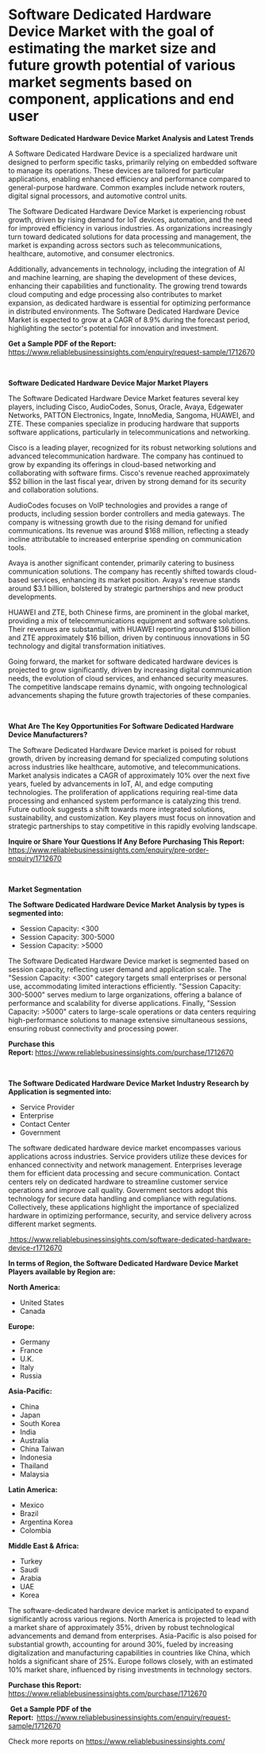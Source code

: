 <p><h1>Software Dedicated Hardware Device Market with the goal of estimating the market size and future growth potential of various market segments based on component, applications and end user</h1></p><p><strong>Software Dedicated Hardware Device Market Analysis and Latest Trends</strong></p>
<p><p>A Software Dedicated Hardware Device is a specialized hardware unit designed to perform specific tasks, primarily relying on embedded software to manage its operations. These devices are tailored for particular applications, enabling enhanced efficiency and performance compared to general-purpose hardware. Common examples include network routers, digital signal processors, and automotive control units.</p><p>The Software Dedicated Hardware Device Market is experiencing robust growth, driven by rising demand for IoT devices, automation, and the need for improved efficiency in various industries. As organizations increasingly turn toward dedicated solutions for data processing and management, the market is expanding across sectors such as telecommunications, healthcare, automotive, and consumer electronics. </p><p>Additionally, advancements in technology, including the integration of AI and machine learning, are shaping the development of these devices, enhancing their capabilities and functionality. The growing trend towards cloud computing and edge processing also contributes to market expansion, as dedicated hardware is essential for optimizing performance in distributed environments. The Software Dedicated Hardware Device Market is expected to grow at a CAGR of 8.9% during the forecast period, highlighting the sector's potential for innovation and investment.</p></p>
<p><strong>Get a Sample PDF of the Report:&nbsp;</strong> <a href="https://www.reliablebusinessinsights.com/enquiry/request-sample/1712670?utm_campaign=2738&utm_medium=2&utm_source=Github&utm_content=ia&utm_term=28032025&utm_id=software-dedicated-hardware-device">https://www.reliablebusinessinsights.com/enquiry/request-sample/1712670</a></p>
<p>&nbsp;</p>
<p><strong>Software Dedicated Hardware Device Major Market Players</strong></p>
<p><p>The Software Dedicated Hardware Device Market features several key players, including Cisco, AudioCodes, Sonus, Oracle, Avaya, Edgewater Networks, PATTON Electronics, Ingate, InnoMedia, Sangoma, HUAWEI, and ZTE. These companies specialize in producing hardware that supports software applications, particularly in telecommunications and networking.</p><p>Cisco is a leading player, recognized for its robust networking solutions and advanced telecommunication hardware. The company has continued to grow by expanding its offerings in cloud-based networking and collaborating with software firms. Cisco's revenue reached approximately $52 billion in the last fiscal year, driven by strong demand for its security and collaboration solutions.</p><p>AudioCodes focuses on VoIP technologies and provides a range of products, including session border controllers and media gateways. The company is witnessing growth due to the rising demand for unified communications. Its revenue was around $168 million, reflecting a steady incline attributable to increased enterprise spending on communication tools.</p><p>Avaya is another significant contender, primarily catering to business communication solutions. The company has recently shifted towards cloud-based services, enhancing its market position. Avaya's revenue stands around $3.1 billion, bolstered by strategic partnerships and new product developments.</p><p>HUAWEI and ZTE, both Chinese firms, are prominent in the global market, providing a mix of telecommunications equipment and software solutions. Their revenues are substantial, with HUAWEI reporting around $136 billion and ZTE approximately $16 billion, driven by continuous innovations in 5G technology and digital transformation initiatives.</p><p>Going forward, the market for software dedicated hardware devices is projected to grow significantly, driven by increasing digital communication needs, the evolution of cloud services, and enhanced security measures. The competitive landscape remains dynamic, with ongoing technological advancements shaping the future growth trajectories of these companies.</p></p>
<p>&nbsp;</p>
<p><strong>What Are The Key Opportunities For Software Dedicated Hardware Device Manufacturers?</strong></p>
<p><p>The Software Dedicated Hardware Device market is poised for robust growth, driven by increasing demand for specialized computing solutions across industries like healthcare, automotive, and telecommunications. Market analysis indicates a CAGR of approximately 10% over the next five years, fueled by advancements in IoT, AI, and edge computing technologies. The proliferation of applications requiring real-time data processing and enhanced system performance is catalyzing this trend. Future outlook suggests a shift towards more integrated solutions, sustainability, and customization. Key players must focus on innovation and strategic partnerships to stay competitive in this rapidly evolving landscape.</p></p>
<p><strong>Inquire or Share Your Questions If Any Before Purchasing This Report:</strong> <a href="https://www.reliablebusinessinsights.com/enquiry/pre-order-enquiry/1712670?utm_campaign=2738&utm_medium=2&utm_source=Github&utm_content=ia&utm_term=28032025&utm_id=software-dedicated-hardware-device">https://www.reliablebusinessinsights.com/enquiry/pre-order-enquiry/1712670</a></p>
<p>&nbsp;</p>
<p><strong>Market Segmentation</strong></p>
<p><strong>The Software Dedicated Hardware Device Market Analysis by types is segmented into:</strong></p>
<p><ul><li>Session Capacity: <300</li><li>Session Capacity: 300-5000</li><li>Session Capacity: >5000</li></ul></p>
<p><p>The Software Dedicated Hardware Device market is segmented based on session capacity, reflecting user demand and application scale. The "Session Capacity: <300" category targets small enterprises or personal use, accommodating limited interactions efficiently. "Session Capacity: 300-5000" serves medium to large organizations, offering a balance of performance and scalability for diverse applications. Finally, "Session Capacity: >5000" caters to large-scale operations or data centers requiring high-performance solutions to manage extensive simultaneous sessions, ensuring robust connectivity and processing power.</p></p>
<p><strong>Purchase this Report:&nbsp;</strong><a href="https://www.reliablebusinessinsights.com/purchase/1712670?utm_campaign=2738&utm_medium=2&utm_source=Github&utm_content=ia&utm_term=28032025&utm_id=software-dedicated-hardware-device">https://www.reliablebusinessinsights.com/purchase/1712670</a></p>
<p>&nbsp;</p>
<p><strong>The Software Dedicated Hardware Device Market Industry Research by Application is segmented into:</strong></p>
<p><ul><li>Service Provider</li><li>Enterprise</li><li>Contact Center</li><li>Government</li></ul></p>
<p><p>The software dedicated hardware device market encompasses various applications across industries. Service providers utilize these devices for enhanced connectivity and network management. Enterprises leverage them for efficient data processing and secure communication. Contact centers rely on dedicated hardware to streamline customer service operations and improve call quality. Government sectors adopt this technology for secure data handling and compliance with regulations. Collectively, these applications highlight the importance of specialized hardware in optimizing performance, security, and service delivery across different market segments.</p></p>
<p><a href="https://www.reliablebusinessinsights.com/software-dedicated-hardware-device-r1712670?utm_campaign=2738&utm_medium=2&utm_source=Github&utm_content=ia&utm_term=28032025&utm_id=software-dedicated-hardware-device">&nbsp;https://www.reliablebusinessinsights.com/software-dedicated-hardware-device-r1712670</a></p>
<p><strong>In terms of Region, the Software Dedicated Hardware Device Market Players available by Region are:</strong></p>
<p>
    <p> <strong> North America: </strong>
        <ul>
            <li>United States</li>
            <li>Canada</li>
        </ul>
        </p> 
    <p> <strong> Europe: </strong>
        <ul>
            <li>Germany</li>
            <li>France</li>
            <li>U.K.</li>
            <li>Italy</li>
            <li>Russia</li>
        </ul>
        </p> 
    <p> <strong> Asia-Pacific: </strong>
        <ul>
            <li>China</li>
            <li>Japan</li>
            <li>South Korea</li>
            <li>India</li>
            <li>Australia</li>
            <li>China Taiwan</li>
            <li>Indonesia</li>
            <li>Thailand</li>
            <li>Malaysia</li>
        </ul>
        </p> 
    <p> <strong> Latin America: </strong>
        <ul>
            <li>Mexico</li>
            <li>Brazil</li>
            <li>Argentina Korea</li>
            <li>Colombia</li>
        </ul>
        </p> 
    <p> <strong> Middle East & Africa: </strong>
        <ul>
            <li>Turkey</li>
            <li>Saudi</li>
            <li>Arabia</li>
            <li>UAE</li>
            <li>Korea</li>
        </ul>
    </p>
    </p>
<p><p>The software-dedicated hardware device market is anticipated to expand significantly across various regions. North America is projected to lead with a market share of approximately 35%, driven by robust technological advancements and demand from enterprises. Asia-Pacific is also poised for substantial growth, accounting for around 30%, fueled by increasing digitalization and manufacturing capabilities in countries like China, which holds a significant share of 25%. Europe follows closely, with an estimated 10% market share, influenced by rising investments in technology sectors.</p></p>
<p><strong>Purchase this Report: </strong><a href="https://www.reliablebusinessinsights.com/purchase/1712670?utm_campaign=2738&utm_medium=2&utm_source=Github&utm_content=ia&utm_term=28032025&utm_id=software-dedicated-hardware-device">https://www.reliablebusinessinsights.com/purchase/1712670</a></p>
<p>&nbsp;<strong>Get a Sample PDF of the Report:&nbsp;&nbsp;</strong><a href="https://www.reliablebusinessinsights.com/enquiry/request-sample/1712670?utm_campaign=2738&utm_medium=2&utm_source=Github&utm_content=ia&utm_term=28032025&utm_id=software-dedicated-hardware-device">https://www.reliablebusinessinsights.com/enquiry/request-sample/1712670</a></p>
<p><strong></strong></p>
<p>Check more reports on <a href="https://www.reliablebusinessinsights.com/?utm_campaign=2738&utm_medium=2&utm_source=Github&utm_content=ia&utm_term=28032025&utm_id=software-dedicated-hardware-device">https://www.reliablebusinessinsights.com/</a></p>